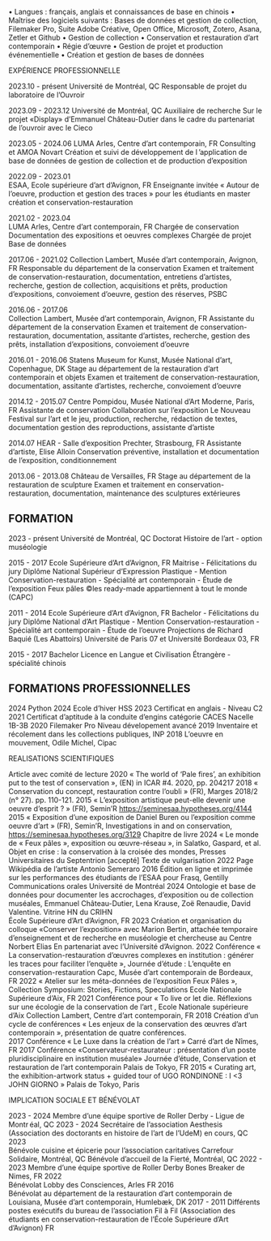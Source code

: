 
•	Langues : français, anglais et connaissances de base en chinois
•	Maîtrise des logiciels suivants : Bases de données et gestion de collection, Filemaker Pro, Suite Adobe Créative,  	Open	Office,	Microsoft,	Zotero,	Asana,	Zetler	et	Github
•	Gestion	de	collection
•	Conservation et restauration d’art contemporain
•	Régie d’œuvre
•	Gestion	de	projet	et	production	événementielle
•	Création et gestion de bases de données


EXPÉRIENCE PROFESSIONNELLE

2023.10 - présent
Université de Montréal, QC
Responsable de projet du laboratoire de l’Ouvroir

2023.09 - 2023.12
 Université de Montréal, QC
Auxiliaire de recherche
Sur le projet «Display» d’Emmanuel Château-Dutier dans le cadre du partenariat de l’ouvroir avec le Cieco

2023.05 - 2024.06
LUMA Arles, Centre d’art contemporain, FR
Consulting et AMOA Novart 
Création et suivi de développement de l ’application de base de données de gestion de collection et de production d’exposition 

2022.09 - 2023.01	
ESAA, Ecole supérieure d’art d’Avignon, FR
Enseignante invitée
« Autour de l’oeuvre, production et gestion des traces » pour les étudiants en master création et conservation-restauration

2021.02 - 2023.04	
LUMA Arles, Centre d’art contemporain, FR
Chargée de conservation 
Documentation des expositions et oeuvres complexes 
Chargée de projet Base de données

2017.06 - 2021.02
Collection Lambert, Musée d’art contemporain, Avignon, FR 
Responsable du département de la conservation 
Examen et traitement de conservation-restauration, documentation, entretiens d’artistes, recherche, gestion de collection, acquisitions et prêts, production d’expositions, convoiement d’oeuvre, gestion des réserves, 
PSBC

2016.06 - 2017.06 	
Collection Lambert, Musée d’art contemporain, Avignon, FR 
Assistante du département de la conservation 
Examen et traitement de conservation-restauration, documentation, assitante d’artistes, recherche, gestion des prêts, installation d’expositions, convoiement d’oeuvre

2016.01 - 2016.06
 Statens Museum for Kunst, Musée National d’art, Copenhague, DK 
Stage au département de la restauration d’art contemporain et objets
 Examen et traitement de conservation-restauration, documentation, assitante d’artistes, recherche, convoiement d’oeuvre

2014.12 - 2015.07 
 Centre Pompidou, Musée National d’Art Moderne, Paris, FR
Assistante de conservation
 Collaboration sur l’exposition Le Nouveau Festival sur l’art et le jeu, production, recherche, rédaction de textes, documentation gestion des reproductions, assistante d’artiste 
 
 2014.07
 HEAR - Salle d’exposition Prechter, Strasbourg, FR 
Assistante d’artiste, Elise Alloin
Conservation préventive, installation et documentation de l’exposition, conditionnement

2013.06 - 2013.08
 Château de Versailles, FR 
Stage au département de la restauration de sculpture
Examen et traitement en conservation-restauration, documentation, maintenance des sculptures extérieures


## FORMATION
 
2023 - présent
Université de Montréal, QC
Doctorat Histoire de l’art - option muséologie

2015 - 2017
Ecole Supérieure d’Art d’Avignon, FR
Maitrise - Félicitations du jury
Diplôme National Supérieur d’Expression Plastique - Mention Conservation-restauration - Spécialité art contemporain - Étude de l’exposition Feux pâles ©les ready-made appartiennent à tout le monde (CAPC) 

2011 - 2014	
Ecole Supérieure d’Art d’Avignon, FR
Bachelor - Félicitations du jury
Diplôme National d’Art Plastique - Mention Conservation-restauration - Spécialité art contemporain - Étude de l’oeuvre Projections de Richard Baquié (Les Abattoirs) 
Université de Paris 07 et Université Bordeaux 03, FR

2015 - 2017	
Bachelor 
Licence en Langue et Civilisation Étrangère - spécialité chinois

## FORMATIONS PROFESSIONNELLES
 
2024	Python 
2024 	Ecole d’hiver HSS
2023	Certificat	en anglais	-	Niveau	C2	
2021	Certificat	d’aptitude à	la	conduite	d’engins	catégorie	CACES	Nacelle	1B-3B
2020	Filemaker Pro Niveau dévelopement avancé
2019	Inventaire et récolement dans les collections publiques, INP
2018	L’oeuvre en mouvement, Odile Michel, Cipac

REALISATIONS SCIENTIFIQUES
 
Article avec comité de lecture
2020	«	The	world	of	‘Pale	fires’,	an	exhibition	put	to	the	test	of	conservation	»,	(EN)	in	ICAR #4.  2020, pp. 204217
2018	« Conservation du concept, restauration contre l’oubli » (FR), Marges 2018/2 (n° 27). pp. 110-121. 
2015	« L’exposition artistique peut-elle devenir une oeuvre d’esprit ? » (FR), Semin’R https://seminesaa.hypotheses.org/4144
2015	« Exposition d’une exposition de Daniel Buren ou l’exposition comme oeuvre d’art » (FR), Semin’R, 
Investigations in and on conservation, https://seminesaa.hypotheses.org/3129
Chapitre de livre
2024	«	Le	monde	de	«	Feux	pâles	»,	exposition	ou	œuvre-réseau	»,	in	Salatko,	Gaspard,	et	al.	Objet en crise : la conservation à la croisée des mondes, Presses Universitaires du Septentrion [accepté] 
Texte de vulgarisation
2022	Page Wikipédia de l’artiste Antonio Semeraro
2016	Édition	en	ligne	et	imprimée	sur	les	performances	des	étudiants	de	l’ESAA	pour	Frasq,	Gentilly
Communications orales
Université de Montréal
2024	Ontologie et base de données pour documenter les accrochages, d’exposition ou de collection muséales, 
Emmanuel	Château-Dutier,	Lena	Krause,	Zoë	Renaudie,	David	Valentine.	Vitrine	HN	du	CRIHN	
École Supérieure d’Art d’Avignon, FR
2023	Création et organisation du colloque «Conserver l’exposition» avec Marion Bertin, attachée temporaire d’enseignement et de recherche en muséologie et chercheuse au Centre Norbert Elias En partenariat avec l’Université d’Avignon.
2022	Conférence « La conservation-restauration d’œuvres complexes en institution : générer les traces pour faciliter l’enquête », Journée d’étude : L’enquête en conservation-restauration
Capc, Musée d’art contemporain de Bordeaux, FR
2022	« Atelier sur les méta-données de l’exposition Feux Pâles », Collection Symposium: Stories, Fictions, Speculations
Ecole Nationale Supérieure d’Aix, FR
2021	Conférence	pour	«	To	live	or	let	die.	Réflexions	sur	une	écologie	de	la	conservation	de	l’art	,	Ecole	Nationale supérieure d’Aix
Collection Lambert, Centre d’art contemporain, FR
2018	Création d’un cycle de conférences « Les enjeux de la conservation des œuvres d’art contemporain », présentation de quatre conférences.  
2017	Conférence « Le Luxe dans la création de l’art »
Carré d’art de Nîmes, FR
2017	Conférence «Conservateur-restaurateur : présentation d’un poste pluridisciplinaire en institution muséale» Journée d’étude, Conservation et restauration de l’art contemporain 
Palais de Tokyo, FR
2015	«	Curating	art,	the	exhibition-artwork	status	+	guided	tour	of	UGO	RONDINONE	:	I	<3	JOHN	GIORNO	»	Palais de Tokyo, Paris



IMPLICATION SOCIALE ET BÉNÉVOLAT
 
2023 - 2024
Membre d’une équipe sportive de Roller Derby - Ligue de Montr éal, QC
2023 - 2024
Secrétaire de l’association Aesthesis (Association des doctorants en histoire de l’art de l’UdeM) en cours, QC
2023	
Bénévole cuisine et épicerie pour l’association caritatives Carrefour Solidaire, Montréal, QC
Bénévole d’accueil de la Fierté, Montréal, QC
2022 - 2023
Membre d’une équipe sportive de Roller Derby Bones Breaker	de Nimes,	FR
2022	
Bénévolat Lobby des Consciences, Arles FR
2016	
Bénévolat au département de la restauration d’art contemporain de Louisiana, Musée d’art contemporain, Humlebæk, DK
2017 - 2011
Différents	postes	exécutifs	du	bureau	de	l’association	Fil	à	Fil	(Association	des	étudiants	en conservation-restauration de l’École Supérieure d’Art d’Avignon) FR